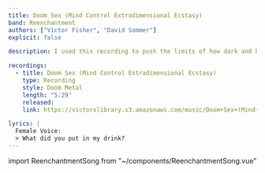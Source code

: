 ```yaml
---
title: Doom Sex (Mind Control Extradimensional Ecstasy)
band: Reenchantment
authors: ["Victor Fisher", "David Sommer"]
explicit: false

description: I used this recording to push the limits of how dark and heavy a psychedelic metal track can become.

recordings:
  - title: Doom Sex (Mind Control Extradimensional Ecstasy)
    type: Recording
    style: Doom Metal
    length: "5:29"
    released: 
    link: https://victorslibrary.s3.amazonaws.com/music/Doom+Sex+(Mind+Control+Extradimensional+Ecstasy)/Doom+Sex+(Mind+Control+Extradimensional+Ecstasy).mp3

lyrics: |
  Female Voice:
  > What did you put in my drink?
---
```


import ReenchantmentSong from "~/components/ReenchantmentSong.vue"

<ReenchantmentSong :songData="$frontmatter" />